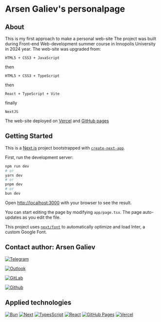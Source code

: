 # Arsen Galiev's personalpage

## About
This is my first approach to make a personal web-site The project was built during Front-end Web-development summer course in Innopolis University in 2024 year. The web-site was upgraded from:

`HTML5 + CSS3 + JavaScript`

then

`HTML5 + CSS3 + TypeScript`

then

`React + TypeScript + Vite`

finally

`NextJS`

The web-site deployed on [Vercel](https://arsengaliev-lkd855xhs-arsens-projects-b805d62f.vercel.app/) and [GitHub pages](https://projacktor.github.io/FWD_sum24/)

## Getting Started
This is a [Next.js](https://nextjs.org/) project bootstrapped with [`create-next-app`](https://github.com/vercel/next.js/tree/canary/packages/create-next-app).

First, run the development server:

```bash
npm run dev
# or
yarn dev
# or
pnpm dev
# or
bun dev
```

Open [http://localhost:3000](http://localhost:3000) with your browser to see the result.

You can start editing the page by modifying `app/page.tsx`. The page auto-updates as you edit the file.

This project uses [`next/font`](https://nextjs.org/docs/basic-features/font-optimization) to automatically optimize and load Inter, a custom Google Font.

## Contact author: Arsen Galiev
[![Telegram](https://img.shields.io/badge/Telegram-000000?style=for-the-badge&logo=telegram&logoColor=white)](https://t.me/rosehipbloom)

[![Outlook](https://img.shields.io/badge/Microsoft_Outlook-000000?style=for-the-badge&logo=microsoft-outlook&logoColor=white)](mailto:a.galiev@innopolis.university)

[![GitLab](https://img.shields.io/badge/gitlab-000000.svg?style=for-the-badge&logo=gitlab&logoColor=white)](https://gitlab.pg.innopolis.university/a.galiev)

[![Github](https://img.shields.io/badge/github-000000?style=for-the-badge&logo=github&logoColor=white)](https://github.com/projacktor)

## Applied technologies

[![Bun][Bun.js]][Bun-url]
[![Next][Next.js]][Next-url]
[![TypesScript][TypeScript-logo]][TypeScript-url]
[![React][React-logo]][React-url]
[![GitHub Pages][GitHub-logo]][GitHub-url]
[![Vercel][Vercel-logo]][Vercel-url]

[Next.js]: https://img.shields.io/badge/next.js-000000?style=for-the-badge&logo=nextdotjs&logoColor=#41b883
[Next-url]: https://nuxt.com/
[Bun.js]: https://img.shields.io/badge/Bun-%23000000.svg?style=for-the-badge&logo=bun&logoColor=white
[Bun-url]: https://bun.sh/
[TypeScript-logo]: https://img.shields.io/badge/typescript-000000.svg?style=for-the-badge&logo=typescript&logoColor=%23007ACC
[TypeScript-url]: https://www.typescriptlang.org/
[React-logo]: https://img.shields.io/badge/react-000000.svg?style=for-the-badge&logo=react&logoColor=%2361DAFB
[React-url]: https://react.dev/
[GitHub-logo]: https://img.shields.io/badge/github%20pages-000000?style=for-the-badge&logo=github&logoColor=white
[GitHub-url]: https://pages.github.com
[Vercel-logo]: https://img.shields.io/badge/vercel-%23000000.svg?style=for-the-badge&logo=vercel&logoColor=white
[Vercel-url]: https://vercel.com